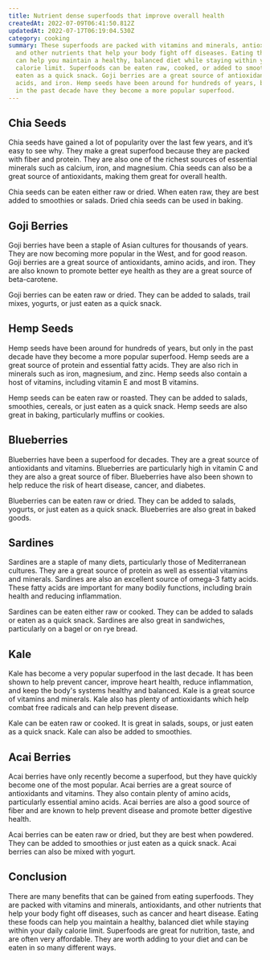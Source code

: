 ```yaml
---
title: Nutrient dense superfoods that improve overall health
createdAt: 2022-07-09T06:41:50.812Z
updatedAt: 2022-07-17T06:19:04.530Z
category: cooking
summary: These superfoods are packed with vitamins and minerals, antioxidants,
  and other nutrients that help your body fight off diseases. Eating these foods
  can help you maintain a healthy, balanced diet while staying within your daily
  calorie limit. Superfoods can be eaten raw, cooked, or added to smoothies or
  eaten as a quick snack. Goji berries are a great source of antioxidants, amino
  acids, and iron. Hemp seeds have been around for hundreds of years, but only
  in the past decade have they become a more popular superfood.
---
```


## Chia Seeds

Chia seeds have gained a lot of popularity over the last few years, and it’s easy to see why. They make a great superfood because they are packed with fiber and protein. They are also one of the richest sources of essential minerals such as calcium, iron, and magnesium. Chia seeds can also be a great source of antioxidants, making them great for overall health.

Chia seeds can be eaten either raw or dried. When eaten raw, they are best added to smoothies or salads. Dried chia seeds can be used in baking.

## Goji Berries

Goji berries have been a staple of Asian cultures for thousands of years. They are now becoming more popular in the West, and for good reason. Goji berries are a great source of antioxidants, amino acids, and iron. They are also known to promote better eye health as they are a great source of beta-carotene.

Goji berries can be eaten raw or dried. They can be added to salads, trail mixes, yogurts, or just eaten as a quick snack.

## Hemp Seeds

Hemp seeds have been around for hundreds of years, but only in the past decade have they become a more popular superfood. Hemp seeds are a great source of protein and essential fatty acids. They are also rich in minerals such as iron, magnesium, and zinc. Hemp seeds also contain a host of vitamins, including vitamin E and most B vitamins.

Hemp seeds can be eaten raw or roasted. They can be added to salads, smoothies, cereals, or just eaten as a quick snack. Hemp seeds are also great in baking, particularly muffins or cookies.

## Blueberries

Blueberries have been a superfood for decades. They are a great source of antioxidants and vitamins. Blueberries are particularly high in vitamin C and they are also a great source of fiber. Blueberries have also been shown to help reduce the risk of heart disease, cancer, and diabetes.

Blueberries can be eaten raw or dried. They can be added to salads, yogurts, or just eaten as a quick snack. Blueberries are also great in baked goods.

## Sardines

Sardines are a staple of many diets, particularly those of Mediterranean cultures. They are a great source of protein as well as essential vitamins and minerals. Sardines are also an excellent source of omega-3 fatty acids. These fatty acids are important for many bodily functions, including brain health and reducing inflammation.

Sardines can be eaten either raw or cooked. They can be added to salads or eaten as a quick snack. Sardines are also great in sandwiches, particularly on a bagel or on rye bread.

## Kale

Kale has become a very popular superfood in the last decade. It has been shown to help prevent cancer, improve heart health, reduce inflammation, and keep the body's systems healthy and balanced. Kale is a great source of vitamins and minerals. Kale also has plenty of antioxidants which help combat free radicals and can help prevent disease.

Kale can be eaten raw or cooked. It is great in salads, soups, or just eaten as a quick snack. Kale can also be added to smoothies.

## Acai Berries

Acai berries have only recently become a superfood, but they have quickly become one of the most popular. Acai berries are a great source of antioxidants and vitamins. They also contain plenty of amino acids, particularly essential amino acids. Acai berries are also a good source of fiber and are known to help prevent disease and promote better digestive health.

Acai berries can be eaten raw or dried, but they are best when powdered. They can be added to smoothies or just eaten as a quick snack. Acai berries can also be mixed with yogurt.

## Conclusion

There are many benefits that can be gained from eating superfoods. They are packed with vitamins and minerals, antioxidants, and other nutrients that help your body fight off diseases, such as cancer and heart disease. Eating these foods can help you maintain a healthy, balanced diet while staying within your daily calorie limit. Superfoods are great for nutrition, taste, and are often very affordable. They are worth adding to your diet and can be eaten in so many different ways.
